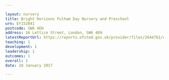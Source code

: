 ```yaml
---

layout: nursery
title: Bright Horizons Fulham Day Nursery and Preschool
urn: EY152041
postcode: SW6 4EH
address: 16 Lettice Street, London, SW6 4EH
latestReportUrl: https://reports.ofsted.gov.uk/provider/files/2644761/urn/EY152041.pdf
teaching: 1
development: 1
leadership: 1
outcomes: 1
overall: 1
date: 18 January 2017

---
```

